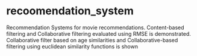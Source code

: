 # recoomendation_system
Recommendation Systems for movie recommendations. Content-based filtering and Collaborative filtering evaluated using RMSE is demonstrated. Collaborative filter based on age similarities and Collaborative-based filtering using euclidean similarity functions is shown
